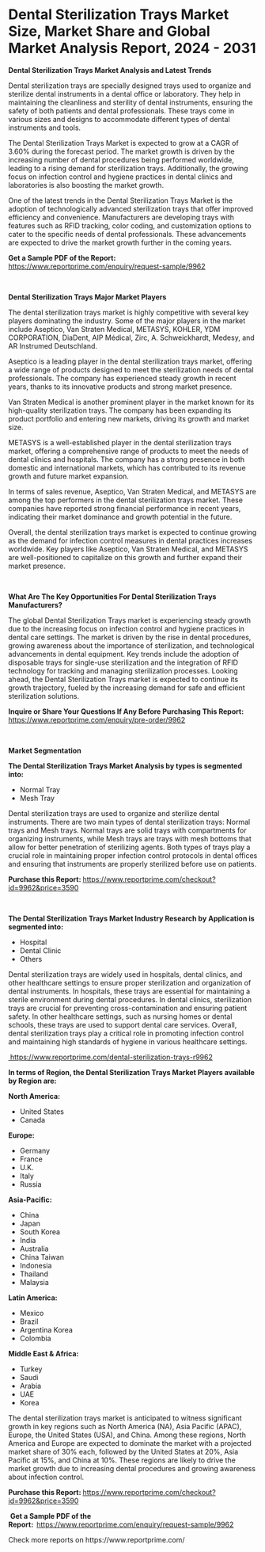 <p><h1>Dental Sterilization Trays Market Size, Market Share and Global Market Analysis Report, 2024 - 2031</h1></p><p><strong>Dental Sterilization Trays Market Analysis and Latest Trends</strong></p>
<p><p>Dental sterilization trays are specially designed trays used to organize and sterilize dental instruments in a dental office or laboratory. They help in maintaining the cleanliness and sterility of dental instruments, ensuring the safety of both patients and dental professionals. These trays come in various sizes and designs to accommodate different types of dental instruments and tools.</p><p>The Dental Sterilization Trays Market is expected to grow at a CAGR of 3.60% during the forecast period. The market growth is driven by the increasing number of dental procedures being performed worldwide, leading to a rising demand for sterilization trays. Additionally, the growing focus on infection control and hygiene practices in dental clinics and laboratories is also boosting the market growth.</p><p>One of the latest trends in the Dental Sterilization Trays Market is the adoption of technologically advanced sterilization trays that offer improved efficiency and convenience. Manufacturers are developing trays with features such as RFID tracking, color coding, and customization options to cater to the specific needs of dental professionals. These advancements are expected to drive the market growth further in the coming years.</p></p>
<p><strong>Get a Sample PDF of the Report:&nbsp;</strong> <a href="https://www.reportprime.com/enquiry/request-sample/9962">https://www.reportprime.com/enquiry/request-sample/9962</a></p>
<p>&nbsp;</p>
<p><strong>Dental Sterilization Trays Major Market Players</strong></p>
<p><p>The dental sterilization trays market is highly competitive with several key players dominating the industry. Some of the major players in the market include Aseptico, Van Straten Medical, METASYS, KOHLER, YDM CORPORATION, DiaDent, AIP Médical, Zirc, A. Schweickhardt, Medesy, and AR Instrumed Deutschland.</p><p>Aseptico is a leading player in the dental sterilization trays market, offering a wide range of products designed to meet the sterilization needs of dental professionals. The company has experienced steady growth in recent years, thanks to its innovative products and strong market presence.</p><p>Van Straten Medical is another prominent player in the market known for its high-quality sterilization trays. The company has been expanding its product portfolio and entering new markets, driving its growth and market size.</p><p>METASYS is a well-established player in the dental sterilization trays market, offering a comprehensive range of products to meet the needs of dental clinics and hospitals. The company has a strong presence in both domestic and international markets, which has contributed to its revenue growth and future market expansion.</p><p>In terms of sales revenue, Aseptico, Van Straten Medical, and METASYS are among the top performers in the dental sterilization trays market. These companies have reported strong financial performance in recent years, indicating their market dominance and growth potential in the future.</p><p>Overall, the dental sterilization trays market is expected to continue growing as the demand for infection control measures in dental practices increases worldwide. Key players like Aseptico, Van Straten Medical, and METASYS are well-positioned to capitalize on this growth and further expand their market presence.</p></p>
<p>&nbsp;</p>
<p><strong>What Are The Key Opportunities For Dental Sterilization Trays Manufacturers?</strong></p>
<p><p>The global Dental Sterilization Trays market is experiencing steady growth due to the increasing focus on infection control and hygiene practices in dental care settings. The market is driven by the rise in dental procedures, growing awareness about the importance of sterilization, and technological advancements in dental equipment. Key trends include the adoption of disposable trays for single-use sterilization and the integration of RFID technology for tracking and managing sterilization processes. Looking ahead, the Dental Sterilization Trays market is expected to continue its growth trajectory, fueled by the increasing demand for safe and efficient sterilization solutions.</p></p>
<p><strong>Inquire or Share Your Questions If Any Before Purchasing This Report:</strong> <a href="https://www.reportprime.com/enquiry/pre-order/9962">https://www.reportprime.com/enquiry/pre-order/9962</a></p>
<p>&nbsp;</p>
<p><strong>Market Segmentation</strong></p>
<p><strong>The Dental Sterilization Trays Market Analysis by types is segmented into:</strong></p>
<p><ul><li>Normal Tray</li><li>Mesh Tray</li></ul></p>
<p><p>Dental sterilization trays are used to organize and sterilize dental instruments. There are two main types of dental sterilization trays: Normal trays and Mesh trays. Normal trays are solid trays with compartments for organizing instruments, while Mesh trays are trays with mesh bottoms that allow for better penetration of sterilizing agents. Both types of trays play a crucial role in maintaining proper infection control protocols in dental offices and ensuring that instruments are properly sterilized before use on patients.</p></p>
<p><strong>Purchase this Report:&nbsp;</strong><a href="https://www.reportprime.com/checkout?id=9962&price=3590">https://www.reportprime.com/checkout?id=9962&price=3590</a></p>
<p>&nbsp;</p>
<p><strong>The Dental Sterilization Trays Market Industry Research by Application is segmented into:</strong></p>
<p><ul><li>Hospital</li><li>Dental Clinic</li><li>Others</li></ul></p>
<p><p>Dental sterilization trays are widely used in hospitals, dental clinics, and other healthcare settings to ensure proper sterilization and organization of dental instruments. In hospitals, these trays are essential for maintaining a sterile environment during dental procedures. In dental clinics, sterilization trays are crucial for preventing cross-contamination and ensuring patient safety. In other healthcare settings, such as nursing homes or dental schools, these trays are used to support dental care services. Overall, dental sterilization trays play a critical role in promoting infection control and maintaining high standards of hygiene in various healthcare settings.</p></p>
<p><a href="https://www.reportprime.com/dental-sterilization-trays-r9962">&nbsp;https://www.reportprime.com/dental-sterilization-trays-r9962</a></p>
<p><strong>In terms of Region, the Dental Sterilization Trays Market Players available by Region are:</strong></p>
<p>
    <p> <strong> North America: </strong>
        <ul>
            <li>United States</li>
            <li>Canada</li>
        </ul>
        </p> 
    <p> <strong> Europe: </strong>
        <ul>
            <li>Germany</li>
            <li>France</li>
            <li>U.K.</li>
            <li>Italy</li>
            <li>Russia</li>
        </ul>
        </p> 
    <p> <strong> Asia-Pacific: </strong>
        <ul>
            <li>China</li>
            <li>Japan</li>
            <li>South Korea</li>
            <li>India</li>
            <li>Australia</li>
            <li>China Taiwan</li>
            <li>Indonesia</li>
            <li>Thailand</li>
            <li>Malaysia</li>
        </ul>
        </p> 
    <p> <strong> Latin America: </strong>
        <ul>
            <li>Mexico</li>
            <li>Brazil</li>
            <li>Argentina Korea</li>
            <li>Colombia</li>
        </ul>
        </p> 
    <p> <strong> Middle East & Africa: </strong>
        <ul>
            <li>Turkey</li>
            <li>Saudi</li>
            <li>Arabia</li>
            <li>UAE</li>
            <li>Korea</li>
        </ul>
    </p>
    </p>
<p><p>The dental sterilization trays market is anticipated to witness significant growth in key regions such as North America (NA), Asia Pacific (APAC), Europe, the United States (USA), and China. Among these regions, North America and Europe are expected to dominate the market with a projected market share of 30% each, followed by the United States at 20%, Asia Pacific at 15%, and China at 10%. These regions are likely to drive the market growth due to increasing dental procedures and growing awareness about infection control.</p></p>
<p><strong>Purchase this Report: </strong><a href="https://www.reportprime.com/checkout?id=9962&price=3590">https://www.reportprime.com/checkout?id=9962&price=3590</a></p>
<p>&nbsp;<strong>Get a Sample PDF of the Report:&nbsp;&nbsp;</strong><a href="https://www.reportprime.com/enquiry/request-sample/9962">https://www.reportprime.com/enquiry/request-sample/9962</a></p>
<p><strong></strong></p>
<p>Check more reports on https://www.reportprime.com/</p>